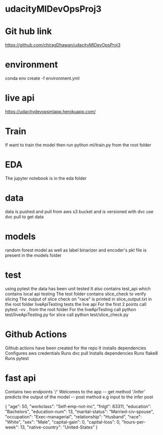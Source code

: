 # udacityMlDevOpsProj3

# Git hub link
https://github.com/chiragDhawan/udacityMlDevOpsProj3

# environment
conda env create -f environment.yml

# live api
https://udacitydevopsmlapp.herokuapp.com/

# Train
If want to train the model then run python ml/train.py from the root folder

# EDA
The jupyter notebook is in the eda folder

# data
data is pushed and pull from aws s3 bucket and is versioned with dvc
use dvc pull to get data

# models
random forest model as well as label binarizer and encoder's pkl file is present in the 
models folder

# test
using pytest the data has been unit tested
It also contains test_api which contains local api testing
The test folder contains slice_check to verify slicing
The output of slice check on "race" is printed in slice_output.txt in the root folder
liveApiTesting tests the live api
For the first 2 points call pytest -vv . from the root folder
For the liveApiTesting call python test/liveApiTesting.py
for slice call python test/slice_check.py

# Github Actions 
Github actions have been created for the repo
It installs dependencies
Configures aws credentials
Runs dvc pull
Installs dependencies
Runs flake8
Runs pytest

# fast api 
Contains two endpoints
'/' Welcomes to the app -- get method
'/infer' predicts the output of the model -- post method
e.g input to the infer post

{
  "age": 50,
  "workclass": "Self-emp-not-inc",
  "fnlgt": 83311,
  "education": "Bachelors",
  "education-num": 13,
  "marital-status": "Married-civ-spouse",
  "occupation": "Exec-managerial",
  "relationship": "Husband",
  "race": "White",
  "sex": "Male",
  "capital-gain": 0,
  "capital-loss": 0,
  "hours-per-week": 13,
  "native-country": "United-States"
}